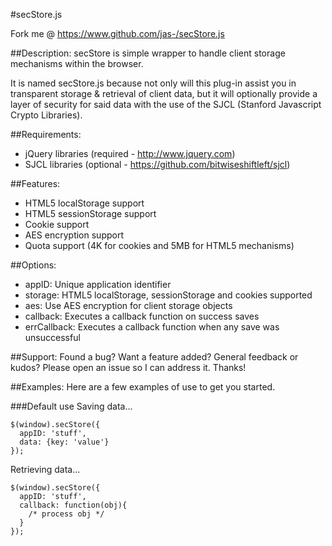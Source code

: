 #secStore.js

   Fork me @ https://www.github.com/jas-/secStore.js

##Description:
secStore is simple wrapper to handle client storage mechanisms
within the browser.

It is named secStore.js because not only will this plug-in assist
you in transparent storage & retrieval of client data, but it
will optionally provide a layer of security for said data with
the use of the SJCL (Stanford Javascript Crypto Libraries).

##Requirements:
* jQuery libraries (required - http://www.jquery.com)
* SJCL libraries (optional - https://github.com/bitwiseshiftleft/sjcl)

##Features:
* HTML5 localStorage support
* HTML5 sessionStorage support
* Cookie support
* AES encryption support
* Quota support (4K for cookies and 5MB for HTML5 mechanisms)

##Options:
* appID:       Unique application identifier
* storage:     HTML5 localStorage, sessionStorage and cookies supported
* aes:         Use AES encryption for client storage objects
* callback:    Executes a callback function on success saves
* errCallback: Executes a callback function when any save was unsuccessful

##Support:
Found a bug? Want a feature added? General feedback or kudos? Please open
an issue so I can address it. Thanks!

##Examples:
Here are a few examples of use to get you started.

###Default use
Saving data...

```
$(window).secStore({
  appID: 'stuff',
  data: {key: 'value'}
});
```

Retrieving data...

```
$(window).secStore({
  appID: 'stuff',
  callback: function(obj){
    /* process obj */
  }
});
```
